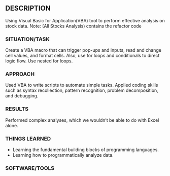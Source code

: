 ## DESCRIPTION
Using Visual Basic for Application(VBA) tool to perform effective analysis on stock data.
Note: (All Stocks Analysis) contains the refactor code

### SITUATION/TASK
Create a VBA macro that can trigger pop-ups and inputs, read and change cell values, and format cells. Also, use for loops
and conditionals to direct logic flow. Use nested for loops.

### APPROACH
Used VBA to write scripts to automate simple tasks. Applied coding skills such as syntax recollection, pattern recognition, problem decomposition, and debugging.

### RESULTS
Performed complex analyses, which we wouldn’t be able to do with Excel alone.

### THINGS LEARNED
* Learning the fundamental building blocks of programming languages.
* Learning how to programmatically analyze data.

### SOFTWARE/TOOLS

